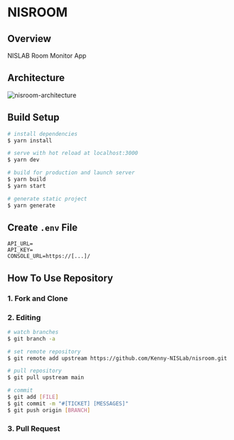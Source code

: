 # NISROOM

## Overview

NISLAB Room Monitor App

## Architecture

![nisroom-architecture](https://user-images.githubusercontent.com/49851726/116017595-06311400-a67b-11eb-872c-be969d7a6fb0.png)

## Build Setup

```bash
# install dependencies
$ yarn install

# serve with hot reload at localhost:3000
$ yarn dev

# build for production and launch server
$ yarn build
$ yarn start

# generate static project
$ yarn generate
```

## Create `.env` File

```.env
API_URL=
API_KEY=
CONSOLE_URL=https://[...]/
```

## How To Use Repository

### 1. Fork and Clone

### 2. Editing

```bash
# watch branches
$ git branch -a

# set remote repository
$ git remote add upstream https://github.com/Kenny-NISLab/nisroom.git

# pull repository
$ git pull upstream main

# commit
$ git add [FILE]
$ git commit -m "#[TICKET] [MESSAGES]"
$ git push origin [BRANCH]
```

### 3. Pull Request
